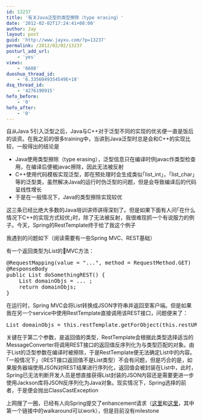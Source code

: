 ```yaml
---
id: 13237
title: '有关Java泛型的类型擦除（type erasing）'
date: '2012-02-02T17:24:41+08:00'
author: Jay
layout: post
guid: 'http://www.jayxu.com/?p=13237'
permalink: /2012/02/02/13237
posturl_add_url:
    - 'yes'
views:
    - '6608'
duoshuo_thread_id:
    - '6.3356049354549E+18'
dsq_thread_id:
    - '4276190915'
hefo_before:
    - '0'
hefo_after:
    - '0'
---
```


<!-- wp:paragraph -->
<p>自从Java 5引入泛型之后，Java与C++对于泛型不同的实现的优劣便一直是饭后的谈资。在我之前的很多training中，当讲到Java泛型时总是会和C++的实现比较，一般得出的结论是</p>
<!-- /wp:paragraph -->

<!-- wp:list -->
<ul><li>Java使用类型擦除（type erasing），泛型信息只在编译时供javac作类型检查用，在编译后便被javac擦除，因此无法被反射</li><li>C++使用代码模板实现泛型，即在预处理时会生成类似｢list_int｣，｢list_char｣等的泛型类，虽然解决Java的运行时伪泛型的问题，但是会导致编译后的代码呈线性增长</li><li>于是在一般情况下，Java的类型擦除实现较优</li></ul>
<!-- /wp:list -->

<!-- wp:paragraph -->
<p>这三条已经比绝大多数的Java培训讲师讲得深刻了。但是如果下面有人问｢在什么情况下C++的实现方式较优｣时，除了无法被反射，我很难现抓一个有说服力的例子。今天，Spring的RestTemplate终于给了我这个例子</p>
<!-- /wp:paragraph -->

<!-- wp:paragraph -->
<p>我遇到的问题如下（阅读需要有一些Spring MVC、REST基础）</p>
<!-- /wp:paragraph -->

<!-- wp:paragraph -->
<p>有一个返回类型为List的MVC方法：</p>
<!-- /wp:paragraph -->

<!-- wp:enlighter/codeblock -->
<pre class="EnlighterJSRAW" data-enlighter-language="generic" data-enlighter-theme="" data-enlighter-highlight="" data-enlighter-linenumbers="" data-enlighter-lineoffset="" data-enlighter-title="" data-enlighter-group="">@RequestMapping(value = "...", method = RequestMethod.GET)
@ResponseBody
public List doSomethingREST() {
    List domainObjs = ... ;
    return domainObjs;
}</pre>
<!-- /wp:enlighter/codeblock -->

<!-- wp:paragraph -->
<p>在运行时，Spring MVC会将List转换成JSON字符串并返回至客户端。但是如果我在另一个service中使用RestTemplate直接调用该REST接口，问题便来了：</p>
<!-- /wp:paragraph -->

<!-- wp:enlighter/codeblock -->
<pre class="EnlighterJSRAW" data-enlighter-language="generic" data-enlighter-theme="" data-enlighter-highlight="" data-enlighter-linenumbers="" data-enlighter-lineoffset="" data-enlighter-title="" data-enlighter-group="">List domainObjs = this.restTemplate.getForObject(this.restURL, List.class);</pre>
<!-- /wp:enlighter/codeblock -->

<!-- wp:paragraph -->
<p>关键在于第二个参数，是返回值的类型，RestTemplate会根据此类型选择适当的MessageConverter将调用REST接口的返回值反序列化为与类型匹配的对象。由于List的泛型参数在编译时被擦除，于是RestTemplate便无法确定List中的内容。｢一般情况下｣（REST接口返回值不是List类型）不会有问题，但是巧合的是，如果服务器端使用JSON对REST结果进行序列化，返回值会被封装在List中，此时，Spring已无法判断开发人员是想直接获得List封装的JSON内容还是需要更进一步使用Jackson库将JSON反序列化为Java对象。现实情况下，Spring选择的前者，于是便会抛出ClassCastException</p>
<!-- /wp:paragraph -->

<!-- wp:paragraph -->
<p>上网搜了一圈，已经有人向Spring提交了enhancement请求（<a href="https://jira.springsource.org/browse/SPR-7002" target="_blank" rel="noopener noreferrer">这里</a>和<a href="https://jira.springsource.org/browse/SPR-7023" target="_blank" rel="noopener noreferrer">这里</a>，其中第一个链接中的walkaround可以work），但是目前没有milestone</p>
<!-- /wp:paragraph -->